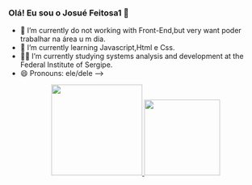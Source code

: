 ### Olá! Eu sou o Josué Feitosa1 👋

- 🔭 I’m currently do not working with Front-End,but very want  poder trabalhar na área u m dia. 
- 🌱 I’m currently learning Javascript,Html e Css.
- 👨‍🎓 I’m currently studying systems analysis and development at the Federal Institute of Sergipe.
- 😄 Pronouns: ele/dele
-->

<div align="center">
  <a href="https://github.com/joshtestes">
  <img height="180em" src="https://github-readme-stats.vercel.app/api?username=joshtestes&show_icons=true&theme=dark&include_all_commits=true&count_private=true"/>
  <img height="150em" src="https://github-readme-stats.vercel.app/api/top-langs/?username=joshtestes&layout=compact&langs_count=7&theme=dark"/>
</div>
